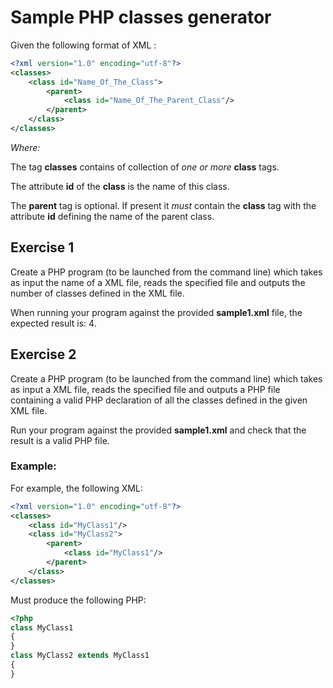 
# Sample PHP classes generator
Given the following format of XML :

```XML
<?xml version="1.0" encoding="utf-8"?>
<classes>
    <class id="Name_Of_The_Class">
        <parent>
            <class id="Name_Of_The_Parent_Class"/>
        </parent>
    </class>
</classes>
```

*Where:*

The tag **classes** contains of collection of *one or more* **class** tags.

The attribute **id** of the **class** is the name of this class.

The **parent** tag is optional. If present it *must* contain the **class** tag with the attribute **id** defining the name of the parent class.

## Exercise 1
Create a PHP program (to be launched from the command line) which takes as input the name of a XML file, reads the specified file and outputs the number of classes defined in the XML file.

When running your program against the provided **sample1.xml** file, the expected result is: 4. 

##  Exercise 2
Create a PHP program (to be launched from the command line) which takes as input a XML file, reads the specified file and outputs a PHP file containing a valid PHP declaration of all the classes defined in the given XML file.

Run your program against the provided **sample1.xml** and check that the result is a valid PHP file.

### Example:

For example, the following XML:

```XML
<?xml version="1.0" encoding="utf-8"?>
<classes>
    <class id="MyClass1"/>
    <class id="MyClass2">
        <parent>
            <class id="MyClass1"/>
        </parent>
    </class>
</classes>
```

Must produce the following PHP:

```PHP
<?php
class MyClass1
{
}
class MyClass2 extends MyClass1
{
}
```


